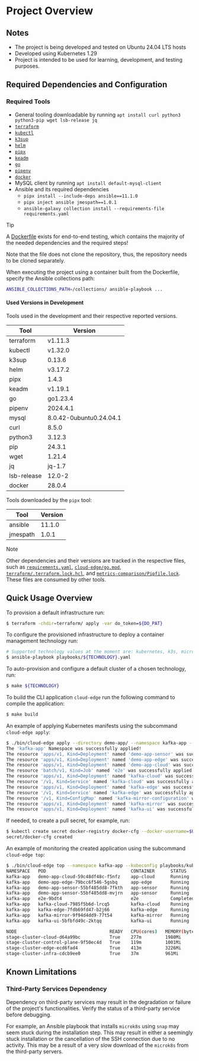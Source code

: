 <!-- 
#
# Documentation for the overview of the project.
#
# Author: David Hurta
#
-->

# Project Overview

## Notes

- The project is being developed and tested on Ubuntu 24.04 LTS hosts
- Developed using Kubernetes 1.29
- Project is intended to be used for learning, development, and testing purposes.

## Required Dependencies and Configuration

### Required Tools

- General tooling downloadable by running `apt install curl python3 python3-pip wget lsb-release jq`
- [`terraform`](https://developer.hashicorp.com/terraform/install)
- [`kubectl`](https://kubernetes.io/docs/tasks/tools/install-kubectl-linux/)
- [`k3sup`](https://github.com/alexellis/k3sup?tab=readme-ov-file#download-k3sup-tldr)
- [`helm`](https://helm.sh/docs/intro/install/#from-apt-debianubuntu)
- [`pipx`](https://pipx.pypa.io/stable/installation/#on-linux)
- [`keadm`](https://kubeedge.io/docs/setup/install-with-keadm/#install-keadm)
- [`go`](https://go.dev/doc/install)
- [`pipenv`](https://github.com/pypa/pipenv)
- [`docker`](https://docs.docker.com/engine/install/ubuntu/)
- MySQL client by running `apt install default-mysql-client`
- Ansible and its required dependencies
  - `pipx install --include-deps ansible==11.1.0`
  - `pipx inject ansible jmespath==1.0.1`
  - `ansible-galaxy collection install --requirements-file requirements.yaml`

> [!TIP]
> A [Dockerfile](../utils/host_dependencies/Dockerfile) exists for end-to-end testing, which contains the majority of the needed dependencies and the required steps!
>
> Note that the file does not clone the repository, thus, the repository needs to be cloned separately.
>
> When executing the project using a container built from the Dockerfile, specify the Ansible collections path:
>
> ```sh
> ANSIBLE_COLLECTIONS_PATH=/collections/ ansible-playbook ...
> ```

#### Used Versions in Development

Tools used in the development and their respective reported versions.

|Tool|Version|
|-|-|
|terraform|v1.11.3|
|kubectl|v1.32.0|
|k3sup|0.13.6|
|helm|v3.17.2|
|pipx|1.4.3|
|keadm|v1.19.1|
|go|go1.23.4|
|pipenv|2024.4.1|
|mysql|8.0.42-0ubuntu0.24.04.1|
|curl|8.5.0|
|python3|3.12.3|
|pip|24.3.1|
|wget|1.21.4|
|jq|jq-1.7|
|lsb-release|12.0-2|
|docker|28.0.4|

Tools downloaded by the `pipx` tool:

|Tool|Version|
|-|-|
|ansible|11.1.0|
|jmespath|1.0.1|

> [!NOTE]
> Other dependencies and their versions are tracked in the respective files, such as [`requirements.yaml`](../requirements.yaml), [`cloud-edge/go.mod`](../cloud-edge/go.mod), [`terraform/.terraform.lock.hcl`](../terraform/.terraform.lock.hcl), and [`metrics-comparison/Pipfile.lock`](../metrics-comparison/Pipfile.lock). These files are consumed by other tools.

## Quick Usage Overview

To provision a default infrastructure run:

```sh
$ terraform -chdir=terraform/ apply -var do_token=${DO_PAT}
```

To configure the provisioned infrastructure to deploy a container management technology run:

```sh
# Supported technology values at the moment are: kubernetes, k3s, microk8s, kubeedge
$ ansible-playbook playbooks/${TECHNOLOGY}.yaml
```

To auto-provision and configure a default cluster of a chosen technology, run:

```sh
$ make ${TECHNOLOGY}
```

To build the CLI application `cloud-edge` run the following command to compile the application:

```sh
$ make build
```

An example of applying Kubernetes manifests using the subcommand `cloud-edge apply`:

```sh
$ ./bin/cloud-edge apply --directory demo-app/ --namespace kafka-app --create-namespace --kubeconfig playbooks/kubeconfig
The 'kafka-app' Namespace was successfully applied!
The resource 'apps/v1, Kind=Deployment' named 'demo-app-sensor' was successfully applied!
The resource 'apps/v1, Kind=Deployment' named 'demo-app-edge' was successfully applied!
The resource 'apps/v1, Kind=Deployment' named 'demo-app-cloud' was successfully applied!
The resource 'batch/v1, Kind=Job' named 'e2e' was successfully applied!
The resource 'apps/v1, Kind=Deployment' named 'kafka-cloud' was successfully applied!
The resource '/v1, Kind=Service' named 'kafka-cloud' was successfully applied!
The resource 'apps/v1, Kind=Deployment' named 'kafka-edge' was successfully applied!
The resource '/v1, Kind=Service' named 'kafka-edge' was successfully applied!
The resource '/v1, Kind=ConfigMap' named 'kafka-mirror-configuration' was successfully applied!
The resource 'apps/v1, Kind=Deployment' named 'kafka-mirror' was successfully applied!
The resource 'apps/v1, Kind=Deployment' named 'kafka-ui' was successfully applied!
```

If needed, to create a pull secret, for example, run:

```sh
$ kubectl create secret docker-registry docker-cfg --docker-username=$USERNAME --docker-password=$PASSWORD --namespace kafka-app
secret/docker-cfg created
```

An example of monitoring the created application using the subcommand `cloud-edge top`:

```sh
$ ./bin/cloud-edge top --namespace kafka-app --kubeconfig playbooks/kubeconfig
NAMESPACE   POD                                CONTAINER      STATUS      CPU(cores)   MEMORY(bytes)   NODE
kafka-app   demo-app-cloud-59c48df48c-f5nfz    app-cloud      Running     26m          100Mi           stage-cluster-cloud-d64a99bc
kafka-app   demo-app-edge-79bcc6f546-5gsbq     app-edge       Running     22m          130Mi           stage-cluster-edge-ecd6fad4
kafka-app   demo-app-sensor-55bf485dd8-7fkth   app-sensor     Running     26m          106Mi           stage-cluster-edge-ecd6fad4
kafka-app   demo-app-sensor-55bf485dd8-mvjrn   app-sensor     Running     28m          110Mi           stage-cluster-edge-ecd6fad4
kafka-app   e2e-9bdt4                          e2e            Completed   0m           0Mi             stage-cluster-cloud-d64a99bc
kafka-app   kafka-cloud-7985f5b6d-lrcq5        kafka-cloud    Running     102m         390Mi           stage-cluster-cloud-d64a99bc
kafka-app   kafka-edge-7fdb69fd47-b2j66        kafka-edge     Running     70m          405Mi           stage-cluster-edge-ecd6fad4
kafka-app   kafka-mirror-9f94d4dd9-77t54       kafka-mirror   Running     24m          441Mi           stage-cluster-edge-ecd6fad4
kafka-app   kafka-ui-5bfbfd49c-2ktqq           kafka-ui       Running     8m           240Mi           stage-cluster-cloud-d64a99bc

NODE                                   READY   CPU(cores)   MEMORY(bytes)
stage-cluster-cloud-d64a99bc           True    277m         1980Mi
stage-cluster-control-plane-9f50ec4d   True    119m         1001Mi
stage-cluster-edge-ecd6fad4            True    413m         3226Mi
stage-cluster-infra-cdcb9ee0           True    37m          961Mi
```

## Known Limitations

### Third-Party Services Dependency

Dependency on third-party services may result in the degradation or failure of the project's functionalities. Verify the status of a third-party service before debugging.

For example, an Ansible playbook that installs `microk8s` using `snap` may seem stuck during the installation step. This may result in either a seemingly stuck installation or the cancellation of the SSH connection due to no activity. This may be a result of a very slow download of the `microk8s` from the third-party servers.
